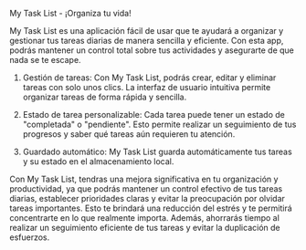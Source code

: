 My Task List - ¡Organiza tu vida!

My Task List es una aplicación fácil de usar que te ayudará a organizar y gestionar tus tareas diarias de manera sencilla y eficiente. Con esta app, podrás mantener un control total sobre tus actividades y asegurarte de que nada se te escape.

1. Gestión de tareas: Con My Task List, podrás crear, editar y eliminar tareas con solo unos clics. La interfaz de usuario intuitiva permite organizar tareas de forma rápida y sencilla.

2. Estado de tarea personalizable: Cada tarea puede tener un estado de "completada" o "pendiente". Esto permite realizar un seguimiento de tus progresos y saber qué tareas aún requieren tu atención.

3. Guardado automático: My Task List guarda automáticamente tus tareas y su estado en el almacenamiento local.

Con My Task List, tendras una mejora significativa en tu organización y productividad, ya que podrás mantener un control efectivo de tus tareas diarias, establecer prioridades claras y evitar la preocupación por olvidar tareas importantes. Esto te brindará una reducción del estrés y te permitirá concentrarte en lo que realmente importa. Además, ahorrarás tiempo al realizar un seguimiento eficiente de tus tareas y evitar la duplicación de esfuerzos.
